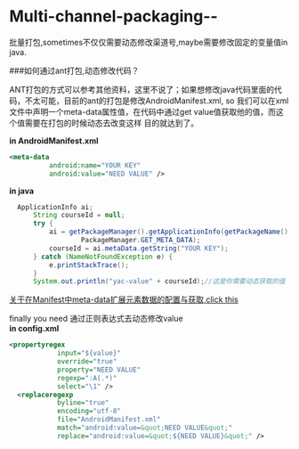 # Multi-channel-packaging--
批量打包,sometimes不仅仅需要动态修改渠道号,maybe需要修改固定的变量值in java.

###如何通过ant打包,动态修改代码？

  ANT打包的方式可以参考其他资料，这里不说了；如果想修改java代码里面的代码，不太可能，目前的ant的打包是修改AndroidManifest.xml,
  so 我们可以在xml文件中声明一个meta-data属性值，在代码中通过get value值获取他的值，而这个值需要在打包的时候动态去改变这样
  目的就达到了。
  
  **in AndroidManifest.xml**
  ```xml
  <meta-data
            android:name="YOUR KEY"
            android:value="NEED VALUE" />
  ```
  **in java**
  ```Java
    ApplicationInfo ai;
		String courseId = null;
		try {
			ai = getPackageManager().getApplicationInfo(getPackageName(),
					PackageManager.GET_META_DATA);
			courseId = ai.metaData.getString("YOUR KEY");
		} catch (NameNotFoundException e) {
			e.printStackTrace();
		}
		System.out.println("yac-value" + courseId);//这是你需要动态获取的值
  ```
[关于在Manifest中meta-data扩展元素数据的配置与获取,click this](http://blog.csdn.net/janice0529/article/details/41583587)

finally you need 通过正则表达式去动态修改value<br>
**in config.xml**
```xml
<propertyregex
            input="${value}"
            override="true"
            property="NEED VALUE"
            regexp=":A(.*)"
            select="\1" />
  <replaceregexp
            byline="true"
            encoding="utf-8"
            file="AndroidManifest.xml"
            match="android:value=&quot;NEED VALUE&quot;"
            replace="android:value=&quot;${NEED VALUE}&quot;" />
```
